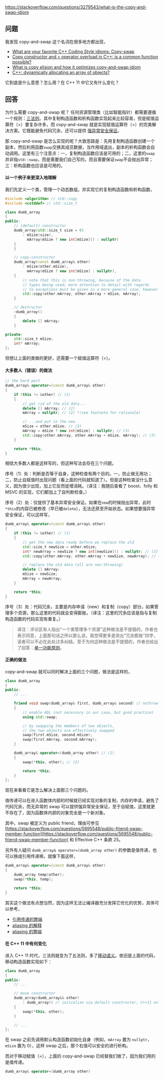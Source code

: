 <https://stackoverflow.com/questions/3279543/what-is-the-copy-and-swap-idiom>

## 问题

我发现 copy-and-swap 这个名词在很多地方都出现，

- [What are your favorite C++ Coding Style idioms: Copy-swap](https://stackoverflow.com/questions/276173/what-are-your-favorite-c-coding-style-idioms/2034447#2034447)
- [Copy constructor and = operator overload in C++: is a common function possible?](https://stackoverflow.com/questions/1734628/copy-constructor-and-operator-overload-in-c-is-a-common-function-possible/1734640#1734640)
- [What is copy elision and how it optimizes copy-and-swap idiom](https://stackoverflow.com/questions/2143787/what-is-copy-elision-and-how-it-optimizes-copy-and-swap-idiom)
- [C++: dynamically allocating an array of objects?](https://stackoverflow.com/questions/255612/c-dynamically-allocating-an-array-of-objects/255744#255744)

它到底是什么意思？怎么用？在 C++ 11 中它又有什么变化？

## 回答

为什么需要 copy-and-swap 呢？ 任何资源管理类（比如智能指针）都需要遵循一个规则：[三法则](https://github.com/Hapoa/stackoverflow-top-cpp/blob/master/question/014%20-%20%E4%BB%80%E4%B9%88%E6%98%AF%E2%80%9C%E4%B8%89%E6%B3%95%E5%88%99%E2%80%9D%EF%BC%9F.md)。其中复制构造函数和析构函数实现起来比较容易，但是赋值运算符（=）要复杂许多，而 copy-and-swap 就是实现赋值运算符（=）的完美解决方案。它既能避免代码冗余，还可以提供 [强异常安全保证](https://en.wikipedia.org/wiki/Exception_safety)。

那 copy-and-swap 是怎么实现的呢？大致思路是：先用复制构造函数创建一个副本，然后利用函数`swap`交换其成员数据，当作用域退出，副本的析构函数会自动调用。这里有三个注意点：一，复制构造函数应该是可用的；二，这里的`swap`并非指`std::swap`，而是需要我们自己写的，而且需要保证`swap`不会抛出异常；三：析构函数也应该是可用的。

#### 以一个例子来更深入地理解

我们先定义一个类，管理一个动态数组，并实现它的复制构造函数和析构函数，

```c++
#include <algorithm> // std::copy
#include <cstddef> // std::size_t

class dumb_array
{
public:
    // (default) constructor
    dumb_array(std::size_t size = 0)
        : mSize(size),
          mArray(mSize ? new int[mSize]() : nullptr)
    {
    }

    // copy-constructor
    dumb_array(const dumb_array& other)
        : mSize(other.mSize),
          mArray(mSize ? new int[mSize] : nullptr),
    {
        // note that this is non-throwing, because of the data
        // types being used; more attention to detail with regards
        // to exceptions must be given in a more general case, however
        std::copy(other.mArray, other.mArray + mSize, mArray);
    }

    // destructor
    ~dumb_array()
    {
        delete [] mArray;
    }

private:
    std::size_t mSize;
    int* mArray;
};
```

但想让上面的类做的更好，还需要一个赋值运算符（=）。

#### 大多数人（错误）的做法

```c++
// the hard part
dumb_array& operator=(const dumb_array& other)
{
    if (this != &other) // (1)
    {
        // get rid of the old data...
        delete [] mArray; // (2)
        mArray = nullptr; // (2) *(see footnote for rationale)

        // ...and put in the new
        mSize = other.mSize; // (3)
        mArray = mSize ? new int[mSize] : nullptr; // (3)
        std::copy(other.mArray, other.mArray + mSize, mArray); // (3)
    }

    return *this;
}
```

相信大多数人都是这样写的，但这种写法会存在三个问题。

序号（1）处：判断是否等于自身，这种检查有两个目的。一，防止做无用功；二，防止自赋值时出现问题（看上面的代码就知道了）。但是这种检查没什么意义，因为很少出现，加上它反而徒增消耗。（译注：我随后查看了 boost、folly 和 MSVC 的实现，它们都加上了自判断检查。）

序号（2）处：仅提供了基本异常安全保证。如果在`new`的时候抛出异常，此时`*this`的内容已被修改（早已被`delete`），无法还原至开始状态。如果想要强异常安全保证，可以这样写，

```c++
dumb_array& operator=(const dumb_array& other)
{
    if (this != &other) // (1)
    {
        // get the new data ready before we replace the old
        std::size_t newSize = other.mSize;
        int* newArray = newSize ? new int[newSize]() : nullptr; // (3)
        std::copy(other.mArray, other.mArray + newSize, newArray); // (3)

        // replace the old data (all are non-throwing)
        delete [] mArray;
        mSize = newSize;
        mArray = newArray;
    }

    return *this;
}
```

序号（3）处：代码冗余，主要是内存申请（new）和复制（copy）部分。如果管理多个资源，那么这里的代码就会变得膨胀。（译注：这里的冗余应该是指与复制构造函数的代码实现有重复。）

>译注：评论区有人指出“一个类管理多个资源”这种做法是不提倡的，作者也表示同意，上面那句话之所以那么说，我觉得更多是突出“冗余膨胀”四字，读者可以不必在此处过多纠结。至于为何这种做法是不提倡的，作者也给出了回答：[单一功能原则](https://zh.wikipedia.org/wiki/%E5%8D%95%E4%B8%80%E5%8A%9F%E8%83%BD%E5%8E%9F%E5%88%99)。

#### 正确的做法

copy-and-swap 就可以同时解决上面的三个问题，做法是这样的，

```c++
class dumb_array
{
public:
    // ...

    friend void swap(dumb_array& first, dumb_array& second) // nothrow
    {
        // enable ADL (not necessary in our case, but good practice)
        using std::swap;

        // by swapping the members of two objects,
        // the two objects are effectively swapped
        swap(first.mSize, second.mSize);
        swap(first.mArray, second.mArray);
    }

    dumb_array& operator=(dumb_array other) // (1)
    {
        swap(*this, other); // (2)

        return *this;
    }
};
```

现在来看看它是怎么解决上面那三个问题的。

值传递可以在进入函数体内部的时候就已经实现对象的复制，内存的申请，避免了代码冗余，而无异常的 swap 可以提供强异常安全保证，至于自赋值，这里就更不存在了，因为函数体内部的对象完全是一个新对象。

其中，swap 被定义为 public friend，理由可参见 [https://stackoverflow.com/questions/5695548/public-friend-swap-member-function](https://stackoverflow.com/questions/5695548/public-friend-swap-member-function) 和 Effective C++ 条款 25。

另外有人疑问 `dumb_array& operator=(dumb_array other)` 的参数是值传递，也可以换成引用传递嘛，就像下面这样，

```c++
dumb_array& operator=(const dumb_array& other)
{
    dumb_array temp(other);
    swap(*this, temp);

    return *this;
}
```

其实这个做法有点想当然，因为这样无法让编译器充分发挥它优化的优势，具体可以参考，

- [引用传递的弊端](https://stackoverflow.com/questions/261567/function-parameters-copy-or-pointer/261598#261598)
- [aliasing 的解释](https://zh.wikipedia.org/wiki/%E5%88%AB%E5%90%8D_(%E8%AE%A1%E7%AE%97))
- [aliasing 的弊端](https://stackoverflow.com/questions/9709261/what-is-aliasing-and-how-does-it-affect-performance)

#### 在 C++ 11 中有何变化

进入 C++ 11 时代，三法则就变为了五法则，多了[移动语义](https://stackoverflow.com/questions/3106110/what-is-move-semantics)。依旧是上面的代码，移动构造函数实现如下：

```c++
class dumb_array
{
public:
    // ...

    // move constructor
    dumb_array(dumb_array&& other)
        : dumb_array() // initialize via default constructor, C++11 only
    {
        swap(*this, other);
    }

    // ...
};
```

在 swap 之前先调用默认构造函数初始化自身（例如，`mArray` 置为 `nullptr`，`mSize` 置为 0），这样 swap 之后，那个右值可以安全的进行析构。

而对于移动赋值（=），上面的 copy-and-swap 已经替我们做了，因为我们用的是值传递。

```c++
dumb_array& operator=(dumb_array other)
```
